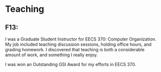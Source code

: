 Teaching
========


F13:
----

I was a Graduate Student Instructor for EECS 370: Computer Organization. My job
included teaching discussion sessions, holding office hours, and grading
homework. I discovered that teaching is both a considerable amount of work, and
something I really enjoy.

I was won an Outstanding GSI Award for my efforts in EECS 370.

